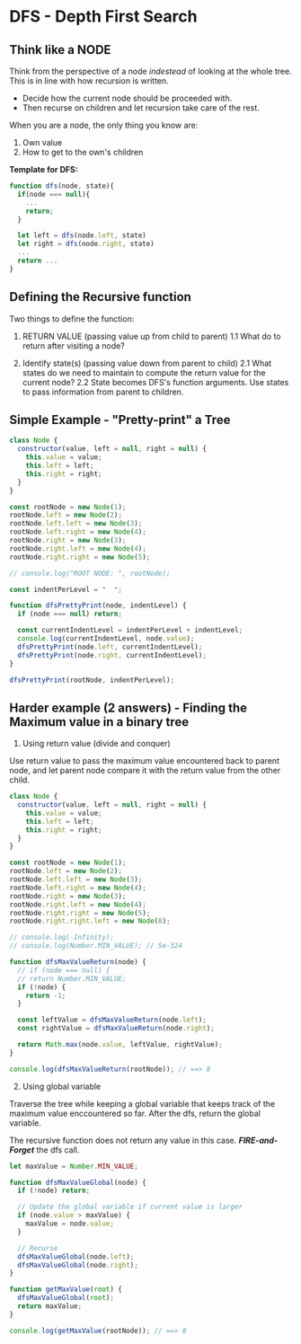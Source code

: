 # DFS - Depth First Search

## Think like a NODE

Think from the perspective of a node _indestead_ of looking at the whole tree. This is in line with how recursion is written.

- Decide how the current node should be proceeded with.
- Then recurse on children and let recursion take care of the rest.

When you are a node, the only thing you know are:

1. Own value
2. How to get to the own's children

**Template for DFS:**

```js
function dfs(node, state){
  if(node === null){
    ...
    return;
  }

  let left = dfs(node.left, state)
  let right = dfs(node.right, state)
  ...
  return ...
}
```

## Defining the Recursive function

Two things to define the function:

1. RETURN VALUE (passing value up from child to parent)
   1.1 What do to return after visiting a node?

2. Identify state(s) (passing value down from parent to child)
   2.1 What states do we need to maintain to compute the return value for the current node?
   2.2 State becomes DFS's function arguments. Use states to pass information from parent to children.

## Simple Example - "Pretty-print" a Tree

```js
class Node {
  constructor(value, left = null, right = null) {
    this.value = value;
    this.left = left;
    this.right = right;
  }
}

const rootNode = new Node(1);
rootNode.left = new Node(2);
rootNode.left.left = new Node(3);
rootNode.left.right = new Node(4);
rootNode.right = new Node(3);
rootNode.right.left = new Node(4);
rootNode.right.right = new Node(5);

// console.log("ROOT NODE: ", rootNode);

const indentPerLevel = "  ";

function dfsPrettyPrint(node, indentLevel) {
  if (node === null) return;

  const currentIndentLevel = indentPerLevel + indentLevel;
  console.log(currentIndentLevel, node.value);
  dfsPrettyPrint(node.left, currentIndentLevel);
  dfsPrettyPrint(node.right, currentIndentLevel);
}

dfsPrettyPrint(rootNode, indentPerLevel);
```

## Harder example (2 answers) - Finding the Maximum value in a binary tree

1. Using return value (divide and conquer)

Use return value to pass the maximum value encountered back to parent node,
and let parent node compare it with the return value from the other child.

```js
class Node {
  constructor(value, left = null, right = null) {
    this.value = value;
    this.left = left;
    this.right = right;
  }
}

const rootNode = new Node(1);
rootNode.left = new Node(2);
rootNode.left.left = new Node(3);
rootNode.left.right = new Node(4);
rootNode.right = new Node(3);
rootNode.right.left = new Node(4);
rootNode.right.right = new Node(5);
rootNode.right.right.left = new Node(8);
```

```js
// console.log(-Infinity);
// console.log(Number.MIN_VALUE); // 5e-324

function dfsMaxValueReturn(node) {
  // if (node === null) {
  // return Number.MIN_VALUE;
  if (!node) {
    return -1;
  }

  const leftValue = dfsMaxValueReturn(node.left);
  const rightValue = dfsMaxValueReturn(node.right);

  return Math.max(node.value, leftValue, rightValue);
}

console.log(dfsMaxValueReturn(rootNode)); // ==> 8
```

2. Using global variable

Traverse the tree while keeping a global variable that keeps track of the
maximum value enccountered so far. After the dfs, return the global variable.

The recursive function does not return any value in this case.
**_FIRE-and-Forget_** the dfs call.

```js
let maxValue = Number.MIN_VALUE;

function dfsMaxValueGlobal(node) {
  if (!node) return;

  // Update the global variable if current value is larger
  if (node.value > maxValue) {
    maxValue = node.value;
  }

  // Recurse
  dfsMaxValueGlobal(node.left);
  dfsMaxValueGlobal(node.right);
}

function getMaxValue(root) {
  dfsMaxValueGlobal(root);
  return maxValue;
}

console.log(getMaxValue(rootNode)); // ==> 8
```
